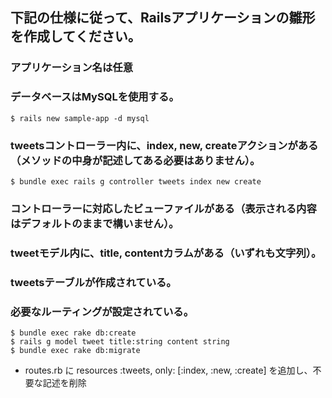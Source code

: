 ## 下記の仕様に従って、Railsアプリケーションの雛形を作成してください。

### アプリケーション名は任意
### データベースはMySQLを使用する。
```
$ rails new sample-app -d mysql
```
### tweetsコントローラー内に、index, new, createアクションがある（メソッドの中身が記述してある必要はありません）。
```
$ bundle exec rails g controller tweets index new create
```
### コントローラーに対応したビューファイルがある（表示される内容はデフォルトのままで構いません）。
### tweetモデル内に、title, contentカラムがある（いずれも文字列）。
### tweetsテーブルが作成されている。
### 必要なルーティングが設定されている。

```
$ bundle exec rake db:create
$ rails g model tweet title:string content string
$ bundle exec rake db:migrate
```

+ routes.rb に resources :tweets, only: [:index, :new, :create] を追加し、不要な記述を削除

